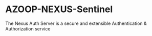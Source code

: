 # AZOOP-NEXUS-Sentinel
The Nexus Auth Server is a secure and extensible Authentication &amp; Authorization service
